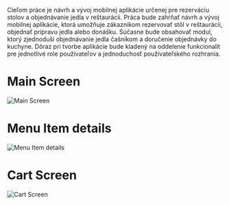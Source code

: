 <p>Cieľom práce je návrh a vývoj mobilnej aplikácie určenej pre rezerváciu stolov a objednávanie jedla v reštaurácii. Práca bude zahŕňať návrh a vývoj mobilnej aplikácie, ktorá umožňuje zákazníkom rezervovať stôl v reštaurácii, objednať prípravu jedla alebo donášku. Súčasne bude obsahovať modul, ktorý zjednoduší objednávanie jedla čašníkom a doručenie objednávky do kuchyne. Dôraz pri tvorbe aplikácie bude kladený na oddelenie funkcionalít pre jednotlivé role používateľov a jednoduchosť používateľského rozhrania.</p>

# Main Screen
![Main Screen](https://github.com/user-attachments/assets/b6cf01e0-202a-4ec9-a28a-101358f343b0)

# Menu Item details
![Menu Item details](https://github.com/user-attachments/assets/82c7ada0-ec14-410f-ae6c-fe09dfd8cb3e)

# Cart Screen
![Cart Screen](https://github.com/user-attachments/assets/d1e8d209-55f6-41ea-a5a7-7abe685f00b7)

